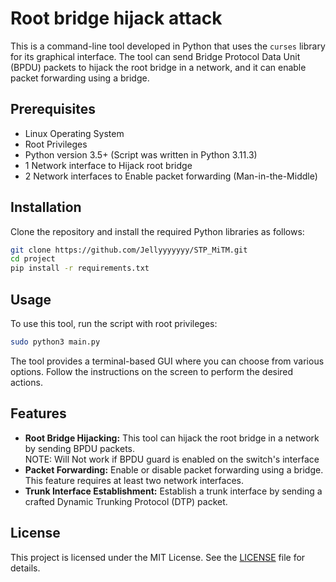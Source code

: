 # Root bridge hijack attack

This is a command-line tool developed in Python that uses the `curses` library for its graphical interface. The tool can send Bridge Protocol Data Unit (BPDU) packets to hijack the root bridge in a network, and it can enable packet forwarding using a bridge.

## Prerequisites

- Linux Operating System
- Root Privileges
- Python version 3.5+ (Script was written in Python 3.11.3)
- 1 Network interface to Hijack root bridge
- 2 Network interfaces to Enable packet forwarding (Man-in-the-Middle)

## Installation

Clone the repository and install the required Python libraries as follows:

```bash
git clone https://github.com/Jellyyyyyyy/STP_MiTM.git
cd project
pip install -r requirements.txt
```

## Usage

To use this tool, run the script with root privileges:

```bash
sudo python3 main.py
```

The tool provides a terminal-based GUI where you can choose from various options. Follow the instructions on the screen to perform the desired actions.

## Features

- **Root Bridge Hijacking:** This tool can hijack the root bridge in a network by sending BPDU packets.<br>NOTE: Will Not work if BPDU guard is enabled on the switch's interface
- **Packet Forwarding:** Enable or disable packet forwarding using a bridge. This feature requires at least two network interfaces.
- **Trunk Interface Establishment:** Establish a trunk interface by sending a crafted Dynamic Trunking Protocol (DTP) packet.

## License

This project is licensed under the MIT License. See the [LICENSE](LICENSE) file for details.